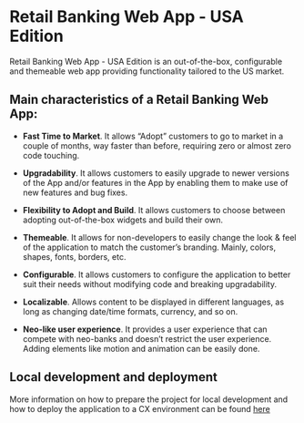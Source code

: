 # Retail Banking Web App - USA Edition

Retail Banking Web App - USA Edition is an out-of-the-box, configurable and themeable web app providing functionality tailored to the US market.

## Main characteristics of a Retail Banking Web App:

- **Fast Time to Market**. It allows “Adopt” customers to go to market in a couple of months, way faster than before, requiring zero or almost zero code touching.

- **Upgradability**. It allows customers to easily upgrade to newer versions of the App and/or features in the App by enabling them to make use of new features and bug fixes.

- **Flexibility to Adopt and Build**. It allows customers to choose between adopting out-of-the-box widgets and build their own.

- **Themeable**. It allows for non-developers to easily change the look & feel of the application to match the customer’s branding. Mainly, colors, shapes, fonts, borders, etc.

- **Configurable**. It allows customers to configure the application to better suit their needs without modifying code and breaking upgradability.

- **Localizable**. Allows content to be displayed in different languages, as long as changing date/time formats, currency, and so on.

- **Neo-like user experience**. It provides a user experience that can compete with neo-banks and doesn’t restrict the user experience. Adding elements like motion and animation can be easily done.

## Local development and deployment

More information on how to prepare the project for local development and how to deploy the application to a CX environment can be found [here](https://community.backbase.com/documentation/Retail-Apps/latest/install_web_app)
